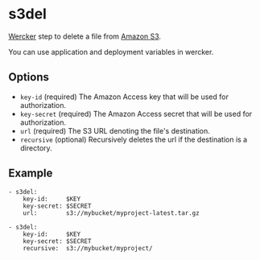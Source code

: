 # s3del

[Wercker] step to delete a file from [Amazon S3].

You can use application and deployment variables in wercker.

## Options

* `key-id` (required) The Amazon Access key that will be used for authorization.
* `key-secret` (required) The Amazon Access secret that will be used for authorization.
* `url` (required) The S3 URL denoting the file's destination.
* `recursive` (optional) Recursively deletes the url if the destination is a directory.

## Example

    - s3del:
        key-id:     $KEY
        key-secret: $SECRET
        url:        s3://mybucket/myproject-latest.tar.gz

    - s3del:
        key-id:     $KEY
        key-secret: $SECRET
        recursive:  s3://mybucket/myproject/

[Wercker]: http://wercker.com
[Amazon S3]: http://aws.amazon.com/s3
